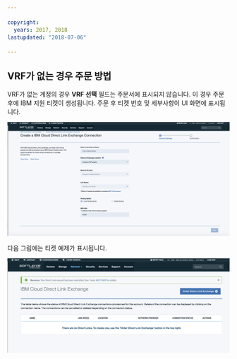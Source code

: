 ```yaml
---

copyright:
  years: 2017, 2018
lastupdated: "2018-07-06"

---
```


## VRF가 없는 경우 주문 방법

VRF가 없는 계정의 경우 **VRF 선택** 필드는 주문서에 표시되지 않습니다. 이 경우 주문 후에 IBM 지원 티켓이 생성됩니다. 주문 후 티켓 번호 및 세부사항이 UI 화면에 표시됩니다.

![단계 NV1](/images/No-VRF-Step1.png)

다음 그림에는 티켓 예제가 표시됩니다.

![단계 NV1 티켓](/images/No-VRF-Step1-ticket.png)
